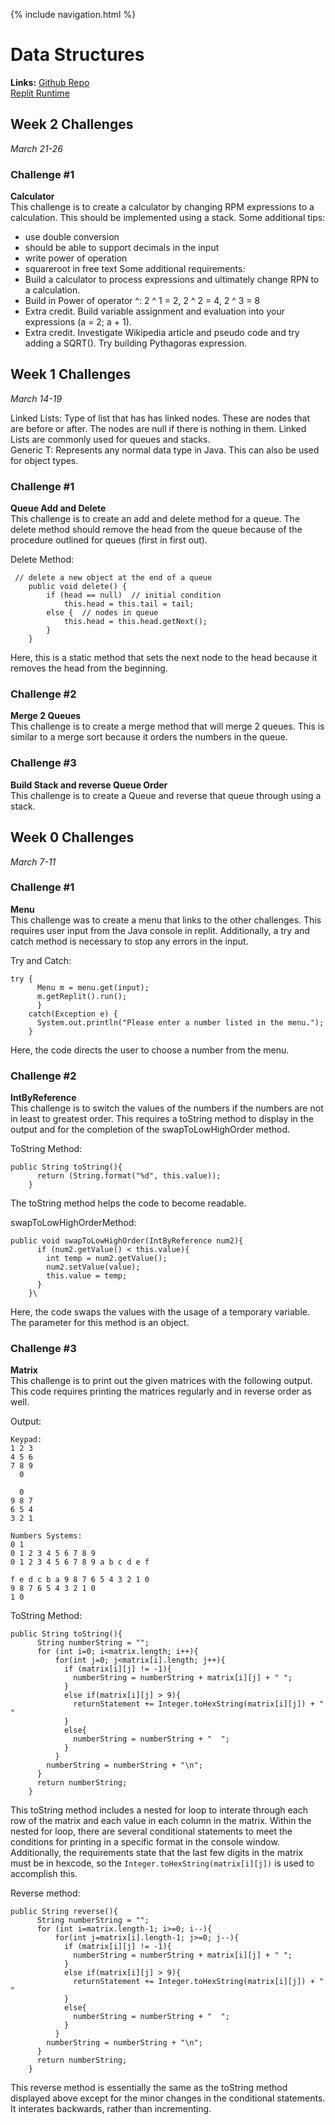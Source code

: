 {% include navigation.html %}

# Data Structures

**Links:**
[Github Repo](https://github.com/maggie3000/CSAindividualrepoTRI3)\
[Replit Runtime](https://replit.com/@MaggieKillada/CSAindividualrepoTRI3?v=1)

## Week 2 Challenges
_March 21-26_

### Challenge #1
**Calculator**\
This challenge is to create a calculator by changing RPM expressions to a calculation. This should be implemented using a stack.
Some additional tips:
- use double conversion 
- should be able to support decimals in the input
- write power of operation
- squareroot in free text
Some additional requirements:
- Build a calculator to process expressions and ultimately change RPN to a calculation.
- Build in Power of operator ^: 2 ^ 1 = 2, 2 ^ 2 = 4, 2 ^ 3 = 8
- Extra credit. Build variable assignment and evaluation into your expressions (a = 2; a + 1).
- Extra credit. Investigate Wikipedia article and pseudo code and try adding a SQRT(). Try building Pythagoras expression.

## Week 1 Challenges
_March 14-19_

Linked Lists: Type of list that has has linked nodes. These are nodes that are before or after. The nodes are null if there is nothing in them. Linked Lists are commonly used for queues and stacks.\
Generic T: Represents any normal data type in Java. This can also be used for object types.

### Challenge #1
**Queue Add and Delete**\
This challenge is to create an add and delete method for a queue. The delete method should remove the head from the queue because of the procedure outlined for queues (first in first out).

Delete Method:
```
 // delete a new object at the end of a queue
    public void delete() {
        if (head == null)  // initial condition
            this.head = this.tail = tail;
        else {  // nodes in queue
            this.head = this.head.getNext();
        }
    }
```
Here, this is a static method that sets the next node to the head because it removes the head from the beginning.


### Challenge #2
**Merge 2 Queues**\
This challenge is to create a merge method that will merge 2 queues. This is similar to a merge sort because it orders the numbers in the queue.

### Challenge #3
**Build Stack and reverse Queue Order**\
This challenge is to create a Queue and reverse that queue through using a stack.

## Week 0 Challenges
_March 7-11_

### Challenge #1
**Menu**\
This challenge was to create a menu that links to the other challenges. This requires user input from the Java console in replit. Additionally, a try and catch method is necessary to stop any errors in the input.

Try and Catch:
```
try {
      Menu m = menu.get(input);
      m.getReplit().run();
      }
    catch(Exception e) {
      System.out.println("Please enter a number listed in the menu.");
    }
```
Here, the code directs the user to choose a number from the menu.


### Challenge #2
**IntByReference**\
This challenge is to switch the values of the numbers if the numbers are not in least to greatest order. This requires a toString method to display in the output and for the completion of the swapToLowHighOrder method.

ToString Method:
```
public String toString(){
      return (String.format("%d", this.value));
    }
```
The toString method helps the code to become readable.

swapToLowHighOrderMethod:
```
public void swapToLowHighOrder(IntByReference num2){
      if (num2.getValue() < this.value){
        int temp = num2.getValue();
        num2.setValue(value);
        this.value = temp;
      }
    }\
```
Here, the code swaps the values with the usage of a temporary variable. The parameter for this method is an object.


### Challenge #3
**Matrix**\
This challenge is to print out the given matrices with the following output. This code requires printing the matrices regularly and in reverse order as well.

Output:
```
Keypad:
1 2 3
4 5 6
7 8 9
  0

  0
9 8 7
6 5 4
3 2 1

Numbers Systems:
0 1
0 1 2 3 4 5 6 7 8 9
0 1 2 3 4 5 6 7 8 9 a b c d e f

f e d c b a 9 8 7 6 5 4 3 2 1 0
9 8 7 6 5 4 3 2 1 0
1 0
```

ToString Method:
```
public String toString(){
      String numberString = "";
      for (int i=0; i<matrix.length; i++){
          for(int j=0; j<matrix[i].length; j++){
            if (matrix[i][j] != -1){
              numberString = numberString + matrix[i][j] + " ";
            }
            else if(matrix[i][j] > 9){
              returnStatement += Integer.toHexString(matrix[i][j]) + " "
            }
            else{
              numberString = numberString + "  ";
            }
          }
        numberString = numberString + "\n";
      }
      return numberString;
    }
```
This toString method includes a nested for loop to interate through each row of the matrix and each value in each column in the matrix. Within the nested for loop, there are several conditional statements to meet the conditions for printing in a specific format in the console window. Additionally, the requirements state that the last few digits in the matrix must be in hexcode, so the `Integer.toHexString(matrix[i][j])` is used to accomplish this.

Reverse method:
```
public String reverse(){
      String numberString = "";
      for (int i=matrix.length-1; i>=0; i--){
          for(int j=matrix[i].length-1; j>=0; j--){
            if (matrix[i][j] != -1){
              numberString = numberString + matrix[i][j] + " ";
            }
            else if(matrix[i][j] > 9){
              returnStatement += Integer.toHexString(matrix[i][j]) + " "
            }
            else{
              numberString = numberString + "  ";
            }
          }
        numberString = numberString + "\n";
      }
      return numberString;
    }
```
This reverse method is essentially the same as the toString method displayed above except for the minor changes in the conditional statements. It interates backwards, rather than incrementing.
